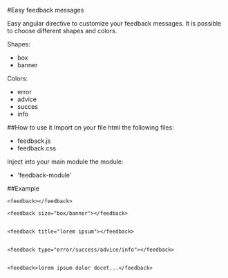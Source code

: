 #Easy feedback messages

Easy angular directive to customize your feedback messages. It is possible to choose different shapes and colors.

Shapes:
* box
* banner

Colors:
* error
* advice
* succes
* info

##How to use it
Import on your file html the following files:

* feedback.js
* feedback.css

Inject into your main module the module:
* 'feedback-module'

##Example
```
<feedback></feedback>
```

    <feedback size="box/banner"></feedback>


    <feedback title="lorem ipsum"></feedback>
  

    <feedback type="error/success/advice/info"></feedback>
 

    <feedback>lorem ipsum dolor docet...</feedback>



